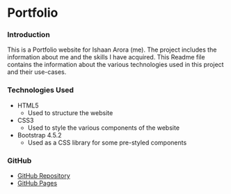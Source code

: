 # Portfolio

### Introduction

This is a Portfolio website for Ishaan Arora (me). The project includes the information about me and the skills I have acquired.
This Readme file contains the information about the various technologies used in this project and their use-cases.


### Technologies Used

- HTML5
  - Used to structure the website
- CSS3
  - Used to style the various components of the website
- Bootstrap 4.5.2
  - Used as a CSS library for some pre-styled components

### GitHub

- [GitHub Repository](https://github.com/pulsar17/yetanotherportfolio)
- [GitHub Pages](https://pulsar17.github.io/yetanotherportfolio/)
